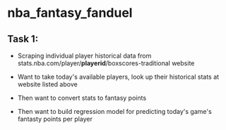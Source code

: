 # nba_fantasy_fanduel
 
## Task 1:
- Scraping individual player historical data from stats.nba.com/player/__playerid__/boxscores-traditional website

- Want to take today's available players, look up their historical stats at website listed above
- Then want to convert stats to fantasy points 
- Then want to build regression model for predicting today's game's fantasty points per player